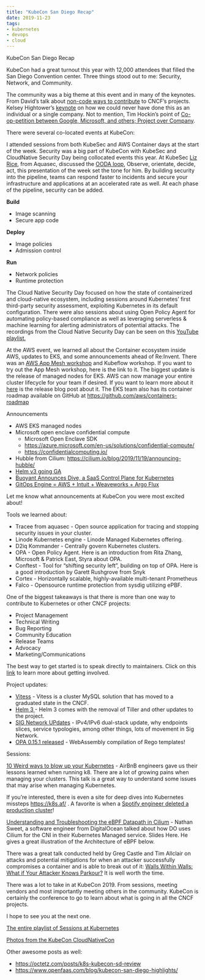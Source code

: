 ```yaml
---
title: "KubeCon San Diego Recap"
date: 2019-11-23
tags:
- kubernetes
- devops
- cloud
---
```


KubeCon San Diego Recap


KubeCon had a great turnout this year with 12,000 attendees that filled the San Diego Convention center.  Three things stood out to me: Security, Network, and Community.

The community was a big theme at this event and in many of the keynotes. From David’s talk about [non-code ways to 
contribute](https://www.youtube.com/watch?v=AWdhli9rhWQ) to CNCF’s projects. Kelsey Hightower’s [keynote](https://www.youtube.com/watch?v=jiaLsxjBeOQ) on how we 
could never have done this as an individual or 
a single company. Not to mention, Tim Hockin’s point of [Co-op-petition between Google, Microsoft, and others; 
Project over Company](https://www.youtube.com/watch?v=o-oMegdZcg4).

There were several co-located events at KubeCon:

I attended sessions from both KubeSec and AWS Container days at the start of the week. Security was a big part of 
KubeCon with KubeSec and CloudNative Security Day being collocated events this year. At KubeSec [Liz Rice](https://twitter.com/lizrice), from 
Aquasec, discussed the [OODA loop](https://en.wikipedia.org/wiki/OODA_loop), Observe, orientate, decide, act, this 
presentation of the week set the tone for 
him. By building security into the pipeline, teams can respond faster to incidents and secure your infrastructure and applications at an accelerated rate as well. At each phase of the pipeline, security can  be added.

**Build**
* Image scanning
* Secure app code

**Deploy**
* Image policies
* Admission control

**Run**
* Network policies
* Runtime protection

The Cloud Native Security Day focused on how the state of containerized and cloud-native ecosystem, including 
sessions around Kubernetes’ first third-party security assessment, exploiting Kubernetes in its default 
configuration. There were also sessions about using Open Policy Agent for automating policy-based compliance as well 
as leveraging serverless & machine learning for alerting administrators of potential attacks. The recordings from the Cloud Native Security Day can be seen on this [YouTube playlist.](https://www.youtube.com/watch?v=gtaaONq-XGY&list=PLj6h78yzYM2MGKo_LNRA-lhxlNXwiDJDT&index=3)

At the AWS event, we learned all about the Container ecosystem inside AWS, updates to EKS, and some announcements 
ahead of Re:Invent. There was an [AWS App Mesh workshop](https://eksworkshop.com/) and Kubeflow workshop. If you want to try out the App Mesh 
workshop, here is the link to it. The biggest update is the release of managed nodes for EKS. AWS can now manage 
your entire cluster lifecycle for your team if desired. If you want to learn more about it [here](https://aws.amazon.com/blogs/containers/eks-managed-node-groups/) is the release 
blog post about it. The EKS team also has its container roadmap available on GitHub at https://github.com/aws/containers-roadmap

Announcements

* AWS EKS managed nodes
* Microsoft open enclave confidential compute
    * Microsoft Open Enclave SDK
    * https://azure.microsoft.com/en-us/solutions/confidential-compute/
    * https://confidentialcomputing.io/
* Hubble from Cilium: https://cilium.io/blog/2019/11/19/announcing-hubble/
* [Helm v3 going GA](https://www.cncf.io/announcement/2019/11/13/helm-reaches-version-3/)
* [Buoyant Announces Dive, a SaaS Control Plane for Kubernetes](https://buoyant.io/2019/11/18/announcing-dive/)
* [GitOps Engine = AWS + Intuit + Weaveworks + Argo Flux](https://www.weave.works/blog/argo-flux-join-forces)

Let me know what announcements at KubeCon you were most excited about!

Tools we learned about:
* Tracee from aquasec - Open source application for tracing and stopping security issues in your cluster.
* Linode Kubernetes engine - Linode Managed Kubernetes offering.
* D2iq Kommander - Centrally govern Kubernetes clusters.
* OPA - Open Policy Agent.  Here is an introduction from Rita Zhang, Microsoft & Patrick East, Styra about OPA.
* Conftest - Tool for “shifting security left”, building on top of OPA. Here is a good introduction by Garett Rushgrove from Snyk
* Cortex - Horizontally scalable, highly-available multi-tenant Prometheus
* Falco - Opensource runtime protection from sysdig utilizing ePBF.


One of the biggest takeaways is that there is more than one way to contribute to Kubernetes or other CNCF projects:
* Project Management
* Technical Writing
* Bug Reporting
* Community Education
* Release Teams
* Advocacy
* Marketing/Communications

The best way to get started is to speak directly to maintainers. Click on this [link](https://www.youtube.com/watch?v=AWdhli9rhWQ&list=PLj6h78yzYM2NDs-iu8WU5fMxINxHXlien&index=11&t=0s) to learn more about getting 
involved.

Project updates:
* [Vitess](https://www.youtube.com/watch?v=-Hz6LFJu1cY&list=PLj6h78yzYM2NDs-iu8WU5fMxINxHXlien&index=344&t=0s) - Vitess is a cluster MySQL solution that has moved to a graduated state in the CNCF.
* [Helm 3 ](https://www.youtube.com/watch?v=afCRt5Gd6Rk&list=PLj6h78yzYM2NDs-iu8WU5fMxINxHXlien&index=207&t=0s) - 
  Helm 3 comes with the removal of Tiller and other updates to the project.
* [SIG Network UPdates](https://www.youtube.com/watch?v=lWOSCXufgyw&list=PLj6h78yzYM2NDs-iu8WU5fMxINxHXlien&index=273&t=0s)  - 
  IPv4/IPv6 dual-stack update, why endpoints slices, service typologies, among other things, lots of movement 
  in Sig Network.
* [OPA 0.15.1 released](https://blog.openpolicyagent.org/opa-v0-15-1-rego-on-webassembly-81c226c51be4) - WebAssembly compilation of Rego templates!


Sessions: 

[10 Weird ways to blow up your Kubernetes](https://www.youtube.com/watch?v=FrQ8Lwm9_j8&list=PLj6h78yzYM2NDs-iu8WU5fMxINxHXlien&index=58) - AirBnB engineers gave us their lessons learned when running k8. There 
are a lot of growing pains when managing your clusters. This talk is a great way to understand some issues that may arise when managing Kubernetes.

If you’re interested, there is even a site for deep dives into Kubernetes missteps https://k8s.af/ . A favorite is 
when a [Spotify engineer deleted a production cluster](https://www.youtube.com/watch?v=ix0Tw8uinWs)!

[Understanding and Troubleshooting the eBPF Datapath in Cilium](https://www.youtube.com/watch?v=Kmm8Hl57WDU) - Nathan Sweet, a software engineer from DigitalOcean talked about how DO uses Cilium for the CNI in their Kubernetes Managed service. Slides Here. He gives a great illustration of the Architecture of eBPF below.

There was a great talk conducted held by Greg Castle and Tim Allclair on attacks and potential mitigations for when 
an attacker successfully compromises a container and is able to break out of it: [Walls Within Walls: What if Your 
Attacker Knows Parkour?](https://www.youtube.com/watch?v=6rMGRvcjvKc) It is well worth the time.

There was a lot to take in at KubeCon 2019. From sessions, meeting vendors and most importantly meeting others in the community. KubeCon is certainly the conference to go to learn about what is going in all the CNCF projects.

I hope to see you at the next one.

[The entire playlist of Sessions at Kubernetes](https://www.youtube.com/playlist?list=PLj6h78yzYM2NDs-iu8WU5fMxINxHXlien)

[Photos from the KubeCon CloudNativeCon](https://www.flickr.com/photos/143247548@N03/49087922038/in/album-72157711835777083/)

Other awesome posts as well:
* https://octetz.com/posts/k8s-kubecon-sd-review
* https://www.openfaas.com/blog/kubecon-san-diego-highlights/
